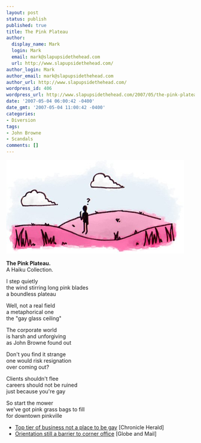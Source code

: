 ```yaml
---
layout: post
status: publish
published: true
title: The Pink Plateau
author:
  display_name: Mark
  login: Mark
  email: mark@slapupsidethehead.com
  url: http://www.slapupsidethehead.com/
author_login: Mark
author_email: mark@slapupsidethehead.com
author_url: http://www.slapupsidethehead.com/
wordpress_id: 406
wordpress_url: http://www.slapupsidethehead.com/2007/05/the-pink-plateau/
date: '2007-05-04 06:00:42 -0400'
date_gmt: '2007-05-04 11:00:42 -0400'
categories:
- Diversion
tags:
- John Browne
- Scandals
comments: []
---
```

![The Pink Plateau](/wp-content/media/2007/05/pink-plateau.jpg)

**The Pink Plateau.**  
A Haiku Collection.

I step quietly  
the wind stirring long pink blades  
a boundless plateau

Well, not a real field  
a metaphorical one  
the "gay glass ceiling"

The corporate world  
is harsh and unforgiving  
as John Browne found out

Don't you find it strange  
one would risk resignation  
over coming out?

Clients shouldn't flee  
careers should not be ruined  
just because you're gay

So start the mower  
we've got pink grass bags to fill  
for downtown pinkville

- [Top tier of business not a place to be gay](http://thechronicleherald.ca/Business/833013.html) [Chronicle Herald]
- [Orientation still a barrier to corner office](http://www.theglobeandmail.com/servlet/story/LAC.20070502.BROWNEPLATEAU02/TPStory/TPInternational/Europe/) [Globe and Mail]

